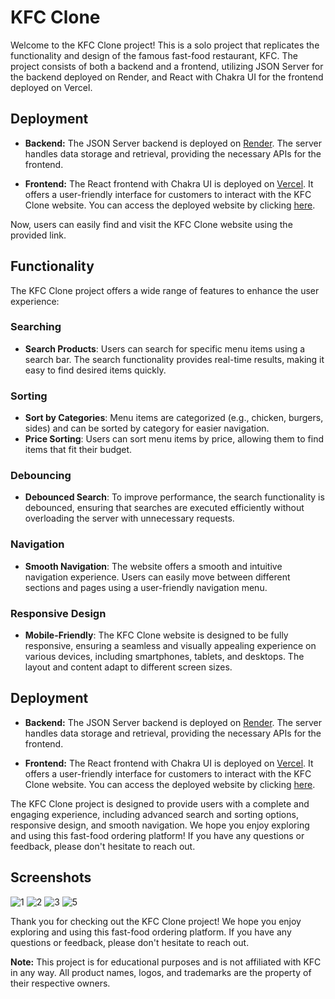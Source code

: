 # KFC Clone

Welcome to the KFC Clone project! This is a solo project that replicates the functionality and design of the famous fast-food restaurant, KFC. The project consists of both a backend and a frontend, utilizing JSON Server for the backend deployed on Render, and React with Chakra UI for the frontend deployed on Vercel.


## Deployment

- **Backend:** The JSON Server backend is deployed on [Render](https://kfc-2yef.onrender.com/). The server handles data storage and retrieval, providing the necessary APIs for the frontend.

- **Frontend:** The React frontend with Chakra UI is deployed on [Vercel](https://dc-kfc.vercel.app/). It offers a user-friendly interface for customers to interact with the KFC Clone website. You can access the deployed website by clicking [here](https://dc-kfc.vercel.app/).

Now, users can easily find and visit the KFC Clone website using the provided link.



## Functionality

The KFC Clone project offers a wide range of features to enhance the user experience:

### Searching
- **Search Products**: Users can search for specific menu items using a search bar. The search functionality provides real-time results, making it easy to find desired items quickly.

### Sorting
- **Sort by Categories**: Menu items are categorized (e.g., chicken, burgers, sides) and can be sorted by category for easier navigation.
- **Price Sorting**: Users can sort menu items by price, allowing them to find items that fit their budget.

### Debouncing
- **Debounced Search**: To improve performance, the search functionality is debounced, ensuring that searches are executed efficiently without overloading the server with unnecessary requests.

### Navigation
- **Smooth Navigation**: The website offers a smooth and intuitive navigation experience. Users can easily move between different sections and pages using a user-friendly navigation menu.

### Responsive Design
- **Mobile-Friendly**: The KFC Clone website is designed to be fully responsive, ensuring a seamless and visually appealing experience on various devices, including smartphones, tablets, and desktops. The layout and content adapt to different screen sizes.



## Deployment

- **Backend:** The JSON Server backend is deployed on [Render](https://render.com/). The server handles data storage and retrieval, providing the necessary APIs for the frontend.

- **Frontend:** The React frontend with Chakra UI is deployed on [Vercel](https://vercel.com/). It offers a user-friendly interface for customers to interact with the KFC Clone website. You can access the deployed website by clicking [here](https://dc-kfc.vercel.app/).

The KFC Clone project is designed to provide users with a complete and engaging experience, including advanced search and sorting options, responsive design, and smooth navigation. We hope you enjoy exploring and using this fast-food ordering platform! If you have any questions or feedback, please don't hesitate to reach out.




## Screenshots
![1](https://github.com/divyam751/kfc/assets/125983433/23e63fa8-7d58-4335-8c16-2d949ed573f9)
![2](https://github.com/divyam751/kfc/assets/125983433/b12e16d2-2175-46af-989d-6260907ccde4)
![3](https://github.com/divyam751/kfc/assets/125983433/9f23cb96-a352-4c10-bb22-e7a63676ce52)
![5](https://github.com/divyam751/kfc/assets/125983433/9d3087a2-02d3-4bae-83bc-c7604e532ad2)




Thank you for checking out the KFC Clone project! We hope you enjoy exploring and using this fast-food ordering platform. If you have any questions or feedback, please don't hesitate to reach out.

**Note:** This project is for educational purposes and is not affiliated with KFC in any way. All product names, logos, and trademarks are the property of their respective owners.
